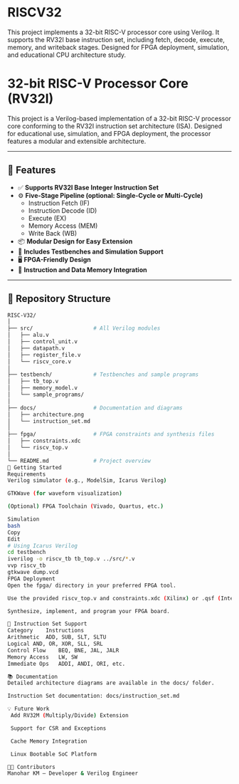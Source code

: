 # RISCV32
This project implements a 32-bit RISC-V processor core using Verilog. It supports the RV32I base instruction set, including fetch, decode, execute, memory, and writeback stages. Designed for FPGA deployment, simulation, and educational CPU architecture study.
# 32-bit RISC-V Processor Core (RV32I)

This project is a Verilog-based implementation of a 32-bit RISC-V processor core conforming to the RV32I instruction set architecture (ISA). Designed for educational use, simulation, and FPGA deployment, the processor features a modular and extensible architecture.

---

## 🔧 Features

- ✅ **Supports RV32I Base Integer Instruction Set**
- ⚙️ **Five-Stage Pipeline (optional: Single-Cycle or Multi-Cycle)**
  - Instruction Fetch (IF)
  - Instruction Decode (ID)
  - Execute (EX)
  - Memory Access (MEM)
  - Write Back (WB)
- 📦 **Modular Design for Easy Extension**
- 🧪 **Includes Testbenches and Simulation Support**
- 🖥️ **FPGA-Friendly Design**
- 📁 **Instruction and Data Memory Integration**

---

## 📁 Repository Structure

```bash
RISC-V32/
│
├── src/                   # All Verilog modules
│   ├── alu.v
│   ├── control_unit.v
│   ├── datapath.v
│   ├── register_file.v
│   └── riscv_core.v
│
├── testbench/             # Testbenches and sample programs
│   ├── tb_top.v
│   ├── memory_model.v
│   └── sample_programs/
│
├── docs/                  # Documentation and diagrams
│   ├── architecture.png
│   └── instruction_set.md
│
├── fpga/                  # FPGA constraints and synthesis files
│   ├── constraints.xdc
│   └── riscv_top.v
│
└── README.md              # Project overview
🚀 Getting Started
Requirements
Verilog simulator (e.g., ModelSim, Icarus Verilog)

GTKWave (for waveform visualization)

(Optional) FPGA Toolchain (Vivado, Quartus, etc.)

Simulation
bash
Copy
Edit
# Using Icarus Verilog
cd testbench
iverilog -o riscv_tb tb_top.v ../src/*.v
vvp riscv_tb
gtkwave dump.vcd
FPGA Deployment
Open the fpga/ directory in your preferred FPGA tool.

Use the provided riscv_top.v and constraints.xdc (Xilinx) or .qsf (Intel).

Synthesize, implement, and program your FPGA board.

📜 Instruction Set Support
Category	Instructions
Arithmetic	ADD, SUB, SLT, SLTU
Logical	AND, OR, XOR, SLL, SRL
Control Flow	BEQ, BNE, JAL, JALR
Memory Access	LW, SW
Immediate Ops	ADDI, ANDI, ORI, etc.

📚 Documentation
Detailed architecture diagrams are available in the docs/ folder.

Instruction Set documentation: docs/instruction_set.md

💡 Future Work
 Add RV32M (Multiply/Divide) Extension

 Support for CSR and Exceptions

 Cache Memory Integration

 Linux Bootable SoC Platform

👨‍💻 Contributors
Manohar KM – Developer & Verilog Engineer

